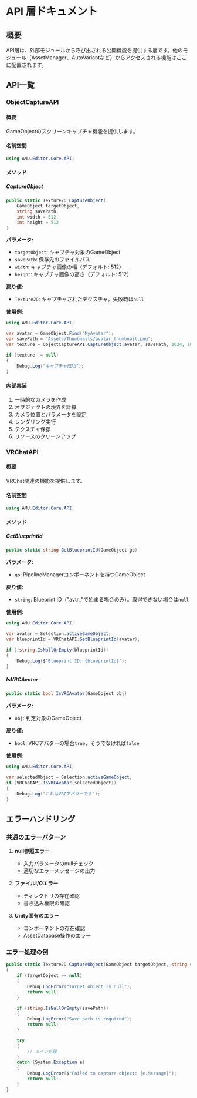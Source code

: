 # API 層ドキュメント

## 概要

API層は、外部モジュールから呼び出される公開機能を提供する層です。他のモジュール（AssetManager、AutoVariantなど）からアクセスされる機能はここに配置されます。

## API一覧

### ObjectCaptureAPI

#### 概要
GameObjectのスクリーンキャプチャ機能を提供します。

#### 名前空間
```csharp
using AMU.Editor.Core.API;
```

#### メソッド

##### CaptureObject
```csharp
public static Texture2D CaptureObject(
    GameObject targetObject, 
    string savePath, 
    int width = 512, 
    int height = 512
)
```

**パラメータ:**
- `targetObject`: キャプチャ対象のGameObject
- `savePath`: 保存先のファイルパス
- `width`: キャプチャ画像の幅（デフォルト: 512）
- `height`: キャプチャ画像の高さ（デフォルト: 512）

**戻り値:**
- `Texture2D`: キャプチャされたテクスチャ。失敗時は`null`

**使用例:**
```csharp
using AMU.Editor.Core.API;

var avatar = GameObject.Find("MyAvatar");
var savePath = "Assets/Thumbnails/avatar_thumbnail.png";
var texture = ObjectCaptureAPI.CaptureObject(avatar, savePath, 1024, 1024);

if (texture != null)
{
    Debug.Log("キャプチャ成功");
}
```

#### 内部実装
1. 一時的なカメラを作成
2. オブジェクトの境界を計算
3. カメラ位置とパラメータを設定
4. レンダリング実行
5. テクスチャ保存
6. リソースのクリーンアップ

### VRChatAPI

#### 概要
VRChat関連の機能を提供します。

#### 名前空間
```csharp
using AMU.Editor.Core.API;
```

#### メソッド

##### GetBlueprintId
```csharp
public static string GetBlueprintId(GameObject go)
```

**パラメータ:**
- `go`: PipelineManagerコンポーネントを持つGameObject

**戻り値:**
- `string`: Blueprint ID（"avtr_"で始まる場合のみ）。取得できない場合は`null`

**使用例:**
```csharp
using AMU.Editor.Core.API;

var avatar = Selection.activeGameObject;
var blueprintId = VRChatAPI.GetBlueprintId(avatar);

if (!string.IsNullOrEmpty(blueprintId))
{
    Debug.Log($"Blueprint ID: {blueprintId}");
}
```

##### IsVRCAvatar
```csharp
public static bool IsVRCAvatar(GameObject obj)
```

**パラメータ:**
- `obj`: 判定対象のGameObject

**戻り値:**
- `bool`: VRCアバターの場合`true`、そうでなければ`false`

**使用例:**
```csharp
using AMU.Editor.Core.API;

var selectedObject = Selection.activeGameObject;
if (VRChatAPI.IsVRCAvatar(selectedObject))
{
    Debug.Log("これはVRCアバターです");
}
```

## エラーハンドリング

### 共通のエラーパターン

1. **null参照エラー**
   - 入力パラメータのnullチェック
   - 適切なエラーメッセージの出力

2. **ファイルI/Oエラー**
   - ディレクトリの存在確認
   - 書き込み権限の確認

3. **Unity固有のエラー**
   - コンポーネントの存在確認
   - AssetDatabase操作のエラー

### エラー処理の例

```csharp
public static Texture2D CaptureObject(GameObject targetObject, string savePath, int width = 512, int height = 512)
{
    if (targetObject == null)
    {
        Debug.LogError("Target object is null");
        return null;
    }

    if (string.IsNullOrEmpty(savePath))
    {
        Debug.LogError("Save path is required");
        return null;
    }

    try
    {
        // メイン処理
    }
    catch (System.Exception e)
    {
        Debug.LogError($"Failed to capture object: {e.Message}");
        return null;
    }
}
```
